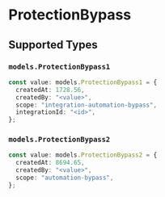 # ProtectionBypass


## Supported Types

### `models.ProtectionBypass1`

```typescript
const value: models.ProtectionBypass1 = {
  createdAt: 1728.56,
  createdBy: "<value>",
  scope: "integration-automation-bypass",
  integrationId: "<id>",
};
```

### `models.ProtectionBypass2`

```typescript
const value: models.ProtectionBypass2 = {
  createdAt: 8694.65,
  createdBy: "<value>",
  scope: "automation-bypass",
};
```

